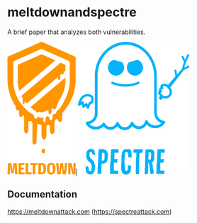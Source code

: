 # meltdownandspectre
A brief paper that analyzes both vulnerabilities.

<img src="img/meltdown-text.png" alt="meltdown" height="300"/>|<img src="img/spectre-text.png" alt="spectre" height="300"/>

## Documentation
https://meltdownattack.com (https://spectreattack.com)
